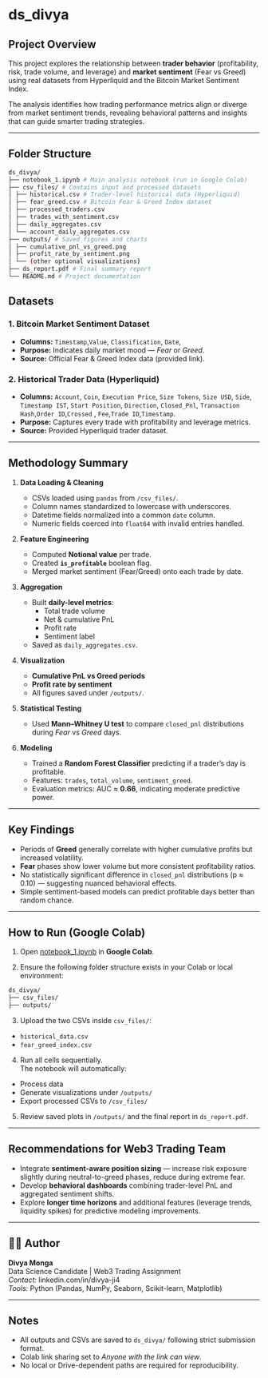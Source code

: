 # ds_divya

## Project Overview
This project explores the relationship between **trader behavior** (profitability, risk, trade volume, and leverage) and **market sentiment** (Fear vs Greed) using real datasets from Hyperliquid and the Bitcoin Market Sentiment Index.

The analysis identifies how trading performance metrics align or diverge from market sentiment trends, revealing behavioral patterns and insights that can guide smarter trading strategies.

---

## Folder Structure
```bash
ds_divya/
├── notebook_1.ipynb # Main analysis notebook (run in Google Colab)
├── csv_files/ # Contains input and processed datasets
│ ├── historical.csv # Trader-level historical data (Hyperliquid)
│ ├── fear_greed.csv # Bitcoin Fear & Greed Index dataset
│ ├── processed_traders.csv
│ ├── trades_with_sentiment.csv
│ ├── daily_aggregates.csv
│ └── account_daily_aggregates.csv
├── outputs/ # Saved figures and charts
│ ├── cumulative_pnl_vs_greed.png
│ ├── profit_rate_by_sentiment.png
│ └── (other optional visualizations)
├── ds_report.pdf # Final summary report
└── README.md # Project documentation
```

##  Datasets

### 1. **Bitcoin Market Sentiment Dataset**
- **Columns:** `Timestamp`,`Value`, `Classification`, `Date`,
- **Purpose:** Indicates daily market mood — *Fear* or *Greed*.
- **Source:** Official Fear & Greed Index data (provided link).

### 2. **Historical Trader Data (Hyperliquid)**
- **Columns:** `Account`, `Coin`, `Execution Price`, `Size Tokens`, `Size USD`, `Side`, `Timestamp IST`, `Start Position`, `Direction`, `Closed_Pnl`, `Transaction Hash`,`Order ID`,`Crossed` ,	`Fee`,`Trade ID`,`Timestamp`.
- **Purpose:** Captures every trade with profitability and leverage metrics.
- **Source:** Provided Hyperliquid trader dataset.

---

## Methodology Summary

1. **Data Loading & Cleaning**
   - CSVs loaded using `pandas` from `/csv_files/`.
   - Column names standardized to lowercase with underscores.
   - Datetime fields normalized into a common `date` column.
   - Numeric fields coerced into `float64` with invalid entries handled.

2. **Feature Engineering**
   - Computed **Notional value** per trade.
   - Created **`is_profitable`** boolean flag.
   - Merged market sentiment (Fear/Greed) onto each trade by date.

3. **Aggregation**
   - Built **daily-level metrics**:
     - Total trade volume
     - Net & cumulative PnL
     - Profit rate
     - Sentiment label
   - Saved as `daily_aggregates.csv`.

4. **Visualization**
   - **Cumulative PnL vs Greed periods**
   - **Profit rate by sentiment**
   - All figures saved under `/outputs/`.

5. **Statistical Testing**
   - Used **Mann–Whitney U test** to compare `closed_pnl` distributions during *Fear* vs *Greed* days.

6. **Modeling**
   - Trained a **Random Forest Classifier** predicting if a trader’s day is profitable.
   - Features: `trades`, `total_volume`, `sentiment_greed`.
   - Evaluation metrics: AUC ≈ **0.66**, indicating moderate predictive power.

---

## Key Findings

- Periods of **Greed** generally correlate with higher cumulative profits but increased volatility.
- **Fear** phases show lower volume but more consistent profitability ratios.
- No statistically significant difference in `closed_pnl` distributions (p ≈ 0.10) — suggesting nuanced behavioral effects.
- Simple sentiment-based models can predict profitable days better than random chance.

---

## How to Run (Google Colab)

1. Open [notebook_1.ipynb](https://drive.google.com/file/d/1kMsEwE2puRlMCjcZVt3ukMY96byNArm3/view?usp=drive_link) in **Google Colab**.  

2. Ensure the following folder structure exists in your Colab or local environment:
```bash
ds_divya/
├── csv_files/
├── outputs/
```


3. Upload the two CSVs inside `csv_files/`:
- `historical_data.csv`
- `fear_greed_index.csv`

4. Run all cells sequentially.  
The notebook will automatically:
- Process data  
- Generate visualizations under `/outputs/`  
- Export processed CSVs to `/csv_files/`

5. Review saved plots in `/outputs/` and the final report in `ds_report.pdf`.

---

##  Recommendations for Web3 Trading Team

- Integrate **sentiment-aware position sizing** — increase risk exposure slightly during neutral-to-greed phases, reduce during extreme fear.
- Develop **behavioral dashboards** combining trader-level PnL and aggregated sentiment shifts.
- Explore **longer time horizons** and additional features (leverage trends, liquidity spikes) for predictive modeling improvements.

---

## 👩‍💻 Author
**Divya Monga**  
Data Science Candidate | Web3 Trading Assignment  
*Contact:* linkedin.com/in/divya-ji4  
*Tools:* Python (Pandas, NumPy, Seaborn, Scikit-learn, Matplotlib)

---

## Notes
- All outputs and CSVs are saved to `ds_divya/` following strict submission format.
- Colab link sharing set to *Anyone with the link can view*.
- No local or Drive-dependent paths are required for reproducibility.